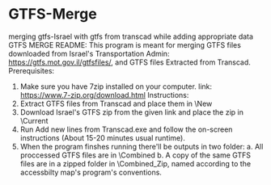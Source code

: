 # GTFS-Merge
merging gtfs-Israel with gtfs from transcad while adding appropriate data
GTFS MERGE README:
This program is meant for merging GTFS files downloaded from Israel's Transportation Admin: https://gtfs.mot.gov.il/gtfsfiles/,
and GTFS files Extracted from Transcad.
Prerequisites:
1. Make sure you have 7zip installed on your computer. link: https://www.7-zip.org/download.html
Instructions:
1. Extract GTFS files from Transcad and place them in \New
2. Download Israel's GTFS zip from the given link and place the zip in \Current
3. Run Add new lines from Transcad.exe and follow the on-screen instructions (About 15-20 minutes usual runtime).
4. When the program finshes running there'll be outputs in two folder:
	a. All proccessed GTFS files are in \Combined 
	b. A copy of the same GTFS files are in a zipped folder in \Combined_Zip, named according to the accessbilty map's program's conventions.	